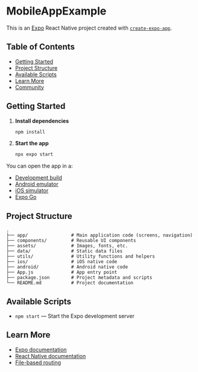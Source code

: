 # MobileAppExample

This is an [Expo](https://expo.dev) React Native project created with [`create-expo-app`](https://www.npmjs.com/package/create-expo-app).

## Table of Contents

- [Getting Started](#getting-started)
- [Project Structure](#project-structure)
- [Available Scripts](#available-scripts)
- [Learn More](#learn-more)
- [Community](#community)

## Getting Started

1. **Install dependencies**

   ```bash
   npm install
   ```

2. **Start the app**

   ```bash
   npx expo start
   ```

You can open the app in a:

- [Development build](https://docs.expo.dev/develop/development-builds/introduction/)
- [Android emulator](https://docs.expo.dev/workflow/android-studio-emulator/)
- [iOS simulator](https://docs.expo.dev/workflow/ios-simulator/)
- [Expo Go](https://expo.dev/go)

## Project Structure

```
.
├── app/                # Main application code (screens, navigation)
├── components/         # Reusable UI components
├── assets/             # Images, fonts, etc.
├── data/               # Static data files
├── utils/              # Utility functions and helpers
├── ios/                # iOS native code
├── android/            # Android native code
├── App.js              # App entry point
├── package.json        # Project metadata and scripts
└── README.md           # Project documentation
```

## Available Scripts

- `npm start` — Start the Expo development server

## Learn More

- [Expo documentation](https://docs.expo.dev/)
- [React Native documentation](https://reactnative.dev/)
- [File-based routing](https://docs.expo.dev/router/introduction/)
